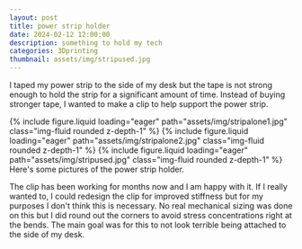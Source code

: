 ```yaml
---
layout: post
title: power strip holder
date: 2024-02-12 12:00:00
description: something to hold my tech
categories: 3Dprinting
thumbnail: assets/img/stripused.jpg
---
```


I taped my power strip to the side of my desk but the tape is not strong enough to hold the strip for a significant amount of time. Instead of buying stronger tape, I wanted to make a clip to help support the power strip.

<swiper-container keyboard="true" navigation="true" pagination="true" pagination-clickable="true" pagination-dynamic-bullets="true" rewind="true">
  <swiper-slide>{% include figure.liquid loading="eager" path="assets/img/stripalone1.jpg" class="img-fluid rounded z-depth-1" %}</swiper-slide>
  <swiper-slide>{% include figure.liquid loading="eager" path="assets/img/stripalone2.jpg" class="img-fluid rounded z-depth-1" %}</swiper-slide>
  <swiper-slide>{% include figure.liquid loading="eager" path="assets/img/stripused.jpg" class="img-fluid rounded z-depth-1" %}</swiper-slide>
</swiper-container>
<div class="caption">
    Here's some pictures of the power strip holder.
</div>

The clip has been working for months now and I am happy with it. If I really wanted to, I could redesign the clip for improved stiffness but for my purposes I don't think this is necessary. No real mechanical sizing was done on this but I did round out the corners to avoid stress concentrations right at the bends. The main goal was for this to not look terrible being attached to the side of my desk.